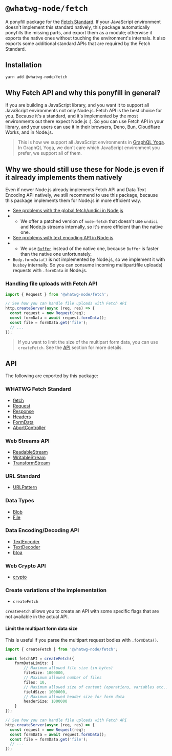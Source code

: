 # `@whatwg-node/fetch`

A ponyfill package for the [Fetch Standard](https://fetch.spec.whatwg.org/). If your JavaScript environment doesn't implement this standard natively, this package automatically ponyfills the missing parts, and export them as a module; otherwise it exports the native ones without touching the environment's internals. It also exports some additional standard APIs that are required by the Fetch Standard.

## Installation

```bash
yarn add @whatwg-node/fetch
```

## Why Fetch API and why this ponyfill in general?

If you are building a JavaScript library, and you want it to support all JavaScript environments not only Node.js. Fetch API is the best choice for you. Because it's a standard, and it's implemented by the most environments out there expect Node.js :). So you can use Fetch API in your library, and your users can use it in their browsers, Deno, Bun, Cloudflare Works, and in Node.js.

> This is how we support all JavaScript environments in [GraphQL Yoga](https://the-guild.dev/graphql/yoga-server/docs/integrations/z-other-environments). In GraphQL Yoga, we don't care which JavaScript environment you prefer, we support all of them.

## Why we should still use these for Node.js even if it already implements them natively
Even if newer Node.js already implements Fetch API and Data Text Encoding API natively, we still recommend to use this package, because this package implements them for Node.js in more efficient way.

- [See problems with the global fetch/undici in Node.js](https://github.com/nodejs/undici/issues/1203)
- - We offer a patched version of `node-fetch` that doesn't use `undici` and Node.js streams internally, so it's more efficient than the native one.
- [See problems with text encoding API in Node.js](https://github.com/nodejs/node/issues/39879)
- - We use [`Buffer`](https://nodejs.org/api/buffer.html) instead of the native one, because `Buffer` is faster than the native one unfortunately.
- `Body.formData()` is not implemented by Node.js, so we implement it with `busboy` internally. So you can consume incoming multipart(file uploads) requests with `.formData` in Node.js.

### Handling file uploads with Fetch API

```ts
import { Request } from '@whatwg-node/fetch';

// See how you can handle file uploads with Fetch API
http.createServer(async (req, res) => {
  const request = new Request(req);
  const formData = await request.formData();
  const file = formData.get('file');
  // ...
});
```

> If you want to limit the size of the multipart form data, you can use `createFetch`. See the [API](#api) section for more details.

## API

The following are exported by this package:

### WHATWG Fetch Standard
- [fetch](https://developer.mozilla.org/en-US/docs/Web/API/WindowOrWorkerGlobalScope/fetch)
- [Request](https://developer.mozilla.org/en-US/docs/Web/API/Request)
- [Response](https://developer.mozilla.org/en-US/docs/Web/API/Response)
- [Headers](https://developer.mozilla.org/en-US/docs/Web/API/Headers)
- [FormData](https://developer.mozilla.org/en-US/docs/Web/API/FormData)
- [AbortController](https://developer.mozilla.org/en-US/docs/Web/API/AbortController)

### Web Streams API
- [ReadableStream](https://developer.mozilla.org/en-US/docs/Web/API/ReadableStream)
- [WritableStream](https://developer.mozilla.org/en-US/docs/Web/API/WritableStream)
- [TransformStream](https://developer.mozilla.org/en-US/docs/Web/API/TransformStream)

### URL Standard
- [URLPattern](https://developer.mozilla.org/en-US/docs/Web/API/URLPattern)

### Data Types
- [Blob](https://developer.mozilla.org/en-US/docs/Web/API/Blob)
- [File](https://developer.mozilla.org/en-US/docs/Web/API/File)

### Data Encoding/Decoding API
- [TextEncoder](https://developer.mozilla.org/en-US/docs/Web/API/TextEncoder)
- [TextDecoder](https://developer.mozilla.org/en-US/docs/Web/API/TextDecoder)
- [btoa](https://developer.mozilla.org/en-US/docs/Web/API/WindowOrWorkerGlobalScope/btoa)

### Web Crypto API
- [crypto](https://developer.mozilla.org/en-US/docs/Web/API/Web_Crypto_API)

### Create variations of the implementation

- `createFetch`

`createFetch` allows you to create an API with some specific flags that are not available in the actual API.

#### Limit the multipart form data size

This is useful if you parse the multipart request bodies with `.formData()`.

```ts
import { createFetch } from '@whatwg-node/fetch';

const fetchAPI = createFetch({
    formDataLimits: {
        // Maximum allowed file size (in bytes)
        fileSize: 1000000,
        // Maximum allowed number of files
        files: 10,
        // Maximum allowed size of content (operations, variables etc...)
        fieldSize: 1000000,
        // Maximum allowed header size for form data
        headerSize: 1000000
    }
});

// See how you can handle file uploads with Fetch API
http.createServer(async (req, res) => {
  const request = new Request(req);
  const formData = await request.formData();
  const file = formData.get('file');
  // ...
});
```